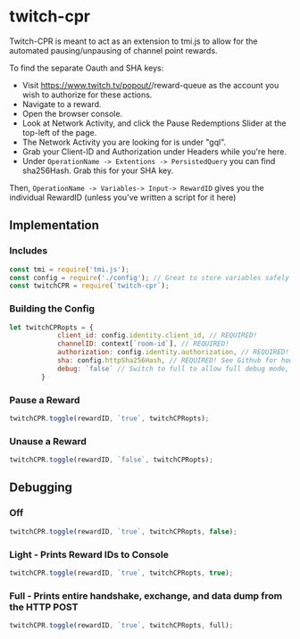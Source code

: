 # twitch-cpr

Twitch-CPR is meant to act as an extension to tmi.js to allow for the automated pausing/unpausing of channel point rewards.

To find the separate Oauth and SHA keys:
- Visit https://www.twitch.tv/popout/<username>/reward-queue as the account you wish to authorize for these actions.
- Navigate to a reward.
- Open the browser console.
- Look at Network Activity, and click the Pause Redemptions Slider at the top-left of the page.
- The Network Activity you are looking for is under "gql".
- Grab your Client-ID and Authorization under Headers while you're here.
- Under `OperationName -> Extentions -> PersistedQuery` you can find sha256Hash. Grab this for your SHA key.

Then, `OperationName -> Variables-> Input-> RewardID` gives you the individual RewardID (unless you've written a script for it here)

## Implementation

### Includes
```javascript
const tmi = require('tmi.js');
const config = require('./config'); // Great to store variables safely
const twitchCPR = require(`twitch-cpr`);
```
### Building the Config
```javascript
let twitchCPRopts = {
            client_id: config.identity.client_id, // REQUIRED!
            channelID: context[`room-id`], // REQUIRED!
            authorization: config.identity.authorization, // REQUIRED! OAUTH 456adwn3qf93yufbnojhnbe This may be different than your usual OAUTH Pass. Info on Github.
            sha: config.httpSha256Hash, // REQUIRED! See Github for how to generate
            debug: `false` // Switch to full to allow full debug mode, or true for just the reward ID's (Full Debug not recommended for production use)
        }
```

### Pause a Reward
```javascript
twitchCPR.toggle(rewardID, `true`, twitchCPRopts);
```

### Unause a Reward
```javascript
twitchCPR.toggle(rewardID, `false`, twitchCPRopts);
```

## Debugging

### Off
```javascript
twitchCPR.toggle(rewardID, `true`, twitchCPRopts, false);
```
### Light - Prints Reward IDs to Console
```javascript
twitchCPR.toggle(rewardID, `true`, twitchCPRopts, true);
```

### Full - Prints entire handshake, exchange, and data dump from the HTTP POST
```javascript
twitchCPR.toggle(rewardID, `true`, twitchCPRopts, full);
```
